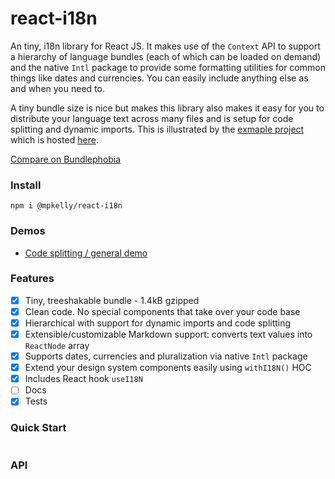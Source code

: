 # react-i18n

An tiny, i18n library for React JS. It makes use of the `Context` API to support a hierarchy of language bundles (each of which can be loaded on demand) and the native `Intl` package to provide some formatting utilities for common things like dates and currencies. You can easily include anything else as and when you need to.

A tiny bundle size is nice but makes this library also makes it easy for you to distribute your language text across many files and is setup for code splitting and dynamic imports. This is illustrated by the [exmaple project](https://github.com/mpkelly/react-i18n/tree/master/packages/react-i18n-examples) which is hosted [here](https://mpkelly.github.io/react-i18n). 

[Compare on Bundlephobia](https://bundlephobia.com/result?p=@mpkelly/react-i18n@0.0.4)

### Install

`npm i @mpkelly/react-i18n`

### Demos

- [Code splitting / general demo](https://codesandbox.io/s/loving-buck-jo6p6?file=/src/index.tsx)

### Features

- [x] Tiny, treeshakable bundle - 1.4kB gzipped
- [x] Clean code. No special components that take over your code base
- [x] Hierarchical with support for dynamic imports and code splitting
- [x] Extensible/customizable Markdown support: converts text values into `ReactNode` array
- [x] Supports dates, currencies and pluralization via native `Intl` package
- [x] Extend your design system components easily using `withI18N()` HOC
- [x] Includes React hook `useI18N`
- [ ] Docs
- [x] Tests

### Quick Start

```TypeScript

```

### API
